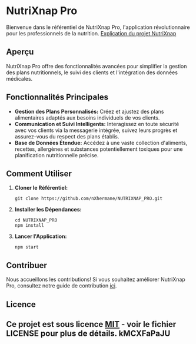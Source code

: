 # NutriXnap Pro

Bienvenue dans le référentiel de NutriXnap Pro, l'application révolutionnaire pour les professionnels de la nutrition.
[Explication du projet NutriXnap](Project.md)
## Aperçu

NutriXnap Pro offre des fonctionnalités avancées pour simplifier la gestion des plans nutritionnels, le suivi des clients et l'intégration des données médicales. 

## Fonctionnalités Principales

- **Gestion des Plans Personnalisés:** Créez et ajustez des plans alimentaires adaptés aux besoins individuels de vos clients.
- **Communication et Suivi Intelligents:** Interagissez en toute sécurité avec vos clients via la messagerie intégrée, suivez leurs progrès et assurez-vous du respect des plans établis.
- **Base de Données Étendue:** Accédez à une vaste collection d'aliments, recettes, allergènes et substances potentiellement toxiques pour une planification nutritionnelle précise.

## Comment Utiliser

1. **Cloner le Référentiel:**
   ```
   git clone https://github.com/nXhermane/NUTRIXNAP_PRO.git
   ```

2. **Installer les Dépendances:**
   ```
   cd NUTRIXNAP_PRO
   npm install
   ```

3. **Lancer l'Application:**
   ```
   npm start
   ```

## Contribuer

Nous accueillons les contributions! Si vous souhaitez améliorer NutriXnap Pro, consultez notre guide de contribution [ici](CONTRIBUTING.md).

## Licence

Ce projet est sous licence [MIT](LICENSE) - voir le fichier **LICENSE** pour plus de détails.
kMCXFaPaJU
---

